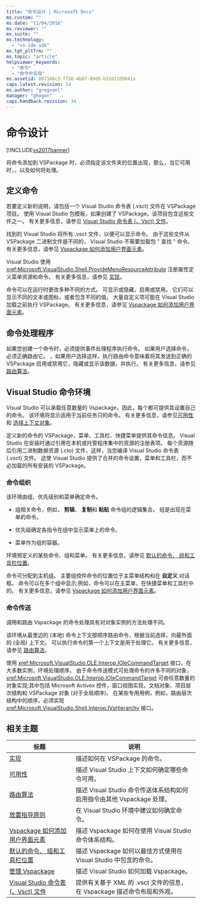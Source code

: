 ```yaml
---
title: "命令设计 | Microsoft Docs"
ms.custom: ""
ms.date: "11/04/2016"
ms.reviewer: ""
ms.suite: ""
ms.technology: 
  - "vs-ide-sdk"
ms.tgt_pltfrm: ""
ms.topic: "article"
helpviewer_keywords: 
  - "命令"
  - "命令中实现"
ms.assetid: 097108c3-f758-4b87-89d6-b32d12d9041a
caps.latest.revision: 34
ms.author: "gregvanl"
manager: "ghogen"
caps.handback.revision: 34
---
```

# 命令设计
[!INCLUDE[vs2017banner](../../code-quality/includes/vs2017banner.md)]

将命令添加到 VSPackage 时，必须指定该文件夹的位置出现，那么，当它可用时，，以及如何将处理。  
  
## 定义命令  
 若要定义新的说明，请包括一个 Visual Studio 命令表 \(.vsct\) 文件在 VSPackage 项目。  使用 Visual Studio 包模板，如果创建了 VSPackage，该项目包含这些文件之一。  有关更多信息，请参见 [Visual Studio 命令表 \(。Vsct\) 文件](../../extensibility/internals/visual-studio-command-table-dot-vsct-files.md)。  
  
 找到的 Visual Studio 将所有 .vsct 文件，以便可以显示命令。  由于这些文件从 VSPackage 二进制文件是不同的， Visual Studio 不需要加载包 " 查找 " 命令。  有关更多信息，请参见 [Vspackage 如何添加用户界面元素](../../extensibility/internals/how-vspackages-add-user-interface-elements.md)。  
  
 Visual Studio 使用 <xref:Microsoft.VisualStudio.Shell.ProvideMenuResourceAttribute> 注册属性定义菜单资源和命令。  有关更多信息，请参见 [实现](../../extensibility/internals/command-implementation.md)。  
  
 命令可以在运行时更改多种不同的方式。  可显示或隐藏，启用或禁用。  它们可以显示不同的文本或图标，或者包含不同的值。  大量自定义项可能在 Visual Studio 加载之前执行 VSPackage。  有关更多信息，请参见 [Vspackage 如何添加用户界面元素](../../extensibility/internals/how-vspackages-add-user-interface-elements.md)。  
  
## 命令处理程序  
 如果您创建一个命令时，必须提供事件处理程序执行命令。  如果用户选择命令，必须正确路由它。  ，如果用户选择这样，执行路由命令意味着将其发送到正确的 VSPackage 启用或禁用它，隐藏或显示该数据，并执行。  有关更多信息，请参见 [路由算法](../../extensibility/internals/command-routing-algorithm.md)。  
  
## Visual Studio 命令环境  
 Visual Studio 可以承载任意数量的 Vspackage，因此，每个都可提供其设置自己的命令。  该环境将显示适用于当前任务只的命令。  有关更多信息，请参见[可用性](../../extensibility/internals/command-availability.md)和 [选择上下文对象](../../extensibility/internals/selection-context-objects.md)。  
  
 定义新的命令的 VSPackage，菜单、工具栏、快捷菜单提供其命令信息。 Visual Studio 在安装时通过引用在本机或托管程序集中的资源的注册表项。  每个资源随后引用二进制数据资源 \(.cto\) 文件，这样，当您编译 Visual Studio 命令表 \(.vsct\) 文件。  这使 Visual Studio 提供了合并的命令设置，菜单和工具栏，而不必加载的所有安装的 VSPackage。  
  
### 命令组织  
 该环境由组、优先级别和菜单确定命令。  
  
-   组相关命令，例如， **剪辑**、 **复制**和 **粘贴** 命令组的逻辑集合。  组是出现在菜单的命令。  
  
-   优先级确定各指令在组中显示菜单上的命令。  
  
-   菜单作为组的容器。  
  
 环境预定义的某些命令、组和菜单。  有关更多信息，请参见 [默认的命令、 组和工具栏位置](../../extensibility/internals/default-command-group-and-toolbar-placement.md)。  
  
 命令可分配到主机组。  主要组控件命令的位置位于主菜单结构和在 **自定义** 对话框。  命令可以在多个组中显示;例如，命令可以在主菜单，在快捷菜单和工具栏中的。  有关更多信息，请参见 [Vspackage 如何添加用户界面元素](../../extensibility/internals/how-vspackages-add-user-interface-elements.md)。  
  
### 命令传送  
 调用和路由 Vspackage 的命令处理具有对对象实例的方法处理不同。  
  
 该环境从最里边的 \(本地\) 命令上下文按顺序路由命令，根据当前选择，向最外面的 \(全局\) 上下文。  可以执行命令的第一个上下文是用于处理它。  有关更多信息，请参见 [路由算法](../../extensibility/internals/command-routing-algorithm.md)。  
  
 使用 <xref:Microsoft.VisualStudio.OLE.Interop.IOleCommandTarget> 接口，在大多数实例，环境处理顺序。  由于命令传送模式可处理命令的许多不同的对象， <xref:Microsoft.VisualStudio.OLE.Interop.IOleCommandTarget> 可由任意数量的对象实现;其中包括 Microsoft Activex 控件，窗口视图实现，文档对象、项目层次结构和 VSPackage 对象 \(对于全局顺序\)。  在某些专用用例，例如，路由层次结构中的顺序，必须实现 <xref:Microsoft.VisualStudio.Shell.Interop.IVsHierarchy> 接口。  
  
## 相关主题  
  
|标题|说明|  
|--------|--------|  
|[实现](../../extensibility/internals/command-implementation.md)|描述如何在 VSPackage 的命令。|  
|[可用性](../../extensibility/internals/command-availability.md)|描述 Visual Studio 上下文如何确定哪些命令可用。|  
|[路由算法](../../extensibility/internals/command-routing-algorithm.md)|描述 Visual Studio 命令传送体系结构如何启用指令由其他 Vspackage 处理。|  
|[放置指导原则](../../extensibility/internals/command-placement-guidelines.md)|在 Visual Studio 环境中建议如何确定命令。|  
|[Vspackage 如何添加用户界面元素](../../extensibility/internals/how-vspackages-add-user-interface-elements.md)|描述 Vspackage 如何在使用 Visual Studio 命令体系结构。|  
|[默认的命令、 组和工具栏位置](../../extensibility/internals/default-command-group-and-toolbar-placement.md)|描述 Vspackage 如何以最佳方式使用在 Visual Studio 中包含的命令。|  
|[管理 Vspackage](../../extensibility/managing-vspackages.md)|描述 Visual Studio 如何加载 Vspackage。|  
|[Visual Studio 命令表 \(。Vsct\) 文件](../../extensibility/internals/visual-studio-command-table-dot-vsct-files.md)|提供有关基于 XML 的 .vsct 文件的信息，在 Vspackage 描述命令布局和外观。|